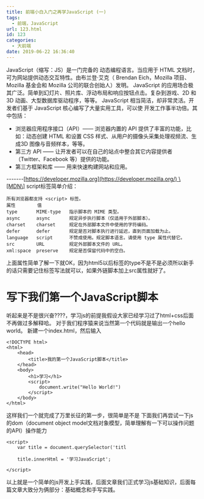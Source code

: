 ```yaml
---
title: 前端小白入门之再学JavaScript (一)
tags:
  - 前端，JavaScript
url: 123.html
id: 123
categories:
  - 大前端
date: 2019-06-22 16:36:40
---
```


JavaScript（缩写：JS）是一门完备的 动态编程语言。当应用于 HTML 文档时，可为网站提供动态交互特性。由布兰登·艾克（ Brendan Eich，Mozilla 项目、Mozilla 基金会和 Mozilla 公司的联合创始人）发明。 JavaScript 的应用场合极其广泛。简单到幻灯片、照片库、浮动布局和响应按钮点击。复杂到游戏、2D 和 3D 动画、大型数据库驱动程序，等等。 JavaScript 相当简洁，却非常灵活。开发者们基于 JavaScript 核心编写了大量实用工具，可以使 开发工作事半功倍。其中包括：

*   浏览器应用程序接口（API）—— 浏览器内置的 API 提供了丰富的功能，比如：动态创建 HTML 和设置 CSS 样式、从用户的摄像头采集处理视频流、生成3D 图像与音频样本，等等。
*   第三方 API —— 让开发者可以在自己的站点中整合其它内容提供者（Twitter、Facebook 等）提供的功能。
*   第三方框架和库 —— 用来快速构建网站和应用。

\-\-\-\-\-\-\-[https://developer.mozilla.org](https://developer.mozilla.org/) \[MDN\] script标签简单介绍：

    所有浏览器都支持 <script> 标签。
    属性        值
    type       MIME-type   指示脚本的 MIME 类型。    
    async      async       规定异步执行脚本（仅适用于外部脚本）。    
    charset    charset     规定在外部脚本文件中使用的字符编码。    
    defer      defer       规定是否对脚本执行进行延迟，直到页面加载为止。    
    language   script      不赞成使用。规定脚本语言。请使用 type 属性代替它。    
    src        URL         规定外部脚本文件的 URL。    
    xml:space  preserve    规定是否保留代码中的空白。

上面属性简单了解一下就OK，因为html5以后标签的type不是不是必须所以新手的话只需要记住标签写法就可以，如果外链脚本加上src属性就好了。

写下我们第一个JavaScript脚本
===================

听起来是不是很兴奋????，学习js的前提我假设大家已经学习过了html+css后面不再做过多解释哈。 对于我们程序猿来说当然第一个代码就是输出一个hello world。 新建一个index.html，然后输入

    <!DOCTYPE html>
    <html>
        <head>
            <title>我的第一个JavaScript脚本</title>
        </head>
        <body>
            <h1>学习</h1>
            <script>
                document.write("Hello World!")
            </script>
        </body>
    </html>

这样我们一个就完成了万里长征的第一步，很简单是不是 下面我们再尝试一下js的dom（document object model文档对象模型，简单理解有一下可以操作问题的API）操作能力

    <script>
        var title = document.querySelector('titl

        title.innerHtml = '学习JavaScript';
        
    </script>

以上就是一个简单的js开发上手实践，后面文章我们正式学习js基础知识，后面每篇文章大致分为俩部分：基础概念和手写实践。